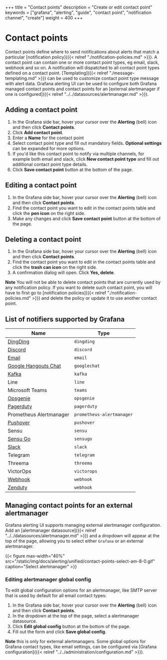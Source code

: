 +++
title = "Contact points"
description = "Create or edit contact point"
keywords = ["grafana", "alerting", "guide", "contact point", "notification channel", "create"]
weight = 400
+++

# Contact points

Contact points define where to send notifications about alerts that match a particular [notification policy]({{< relref "./notification-policies.md" >}}). A contact point can contain one or more contact point types, eg email, slack, webhook and so on. A notification will dispatched to all contact point types defined on a contact point. [Templating]({{< relref "./message-templating.md" >}}) can be used to customize contact point type message with alert data. Grafana alerting UI can be used to configure both Grafana managed contact points and contact points for an [external alertmanager if one is configured]({{< relref "../../datasources/alertmanager.md" >}}).

## Adding a contact point

1. In the Grafana side bar, hover your cursor over the **Alerting** (bell) icon and then click **Contact points**.
1. Click **Add contact point**.
1. Enter a **Name** for the contact point 
1. Select contact point type and fill out mandatory fields. **Optional settings** can be expanded for more options.
1. If you'd like this contact point to notify via multiple channels, for example both email and slack, click **New contact point type** and fill out additional contact point type details.
1. Click **Save contact point** button at the bottom of the page.

## Editing a contact point
1. In the Grafana side bar, hover your cursor over the **Alerting** (bell) icon and then click **Contact points**.
1. Find the contact point you want to edit in the contact points table and click the **pen icon** on the right side.
1. Make any changes and click **Save contact point** button at the bottom of the page.

## Deleting a contact point 
1. In the Grafana side bar, hover your cursor over the **Alerting** (bell) icon and then click **Contact points**.
1. Find the contact point you want to edit in the contact points table and click the **trash can icon** on the right side.
1. A confirmation dialog will open. Click **Yes, delete**.

**Note** You will not be able to delete contact points that are currently used by any notification policy. If you want to delete such contact point, you will have to first go to [notification policies]({{< relref "./notification-policies.md" >}}) and delete the policy or update it to use another contact point.

## List of notifiers supported by Grafana

Name | Type 
-----|-----
[DingDing](#dingdingdingtalk) | `dingding`
[Discord](#discord) | `discord`
[Email](#email) | `email`
[Google Hangouts Chat](#google-hangouts-chat) | `googlechat`
[Kafka](#kafka) | `kafka`
Line | `line`
Microsoft Teams | `teams`
[Opsgenie](#opsgenie) | `opsgenie`
[Pagerduty](#pagerduty) | `pagerduty`
Prometheus Alertmanager | `prometheus-alertmanager`
[Pushover](#pushover) | `pushover`
Sensu | `sensu`
[Sensu Go](#sensu-go) | `sensugo`
[Slack](#slack) | `slack`
Telegram | `telegram`
Threema | `threema`
VictorOps | `victorops`
[Webhook](#webhook) | `webhook`
[Zenduty](#zenduty) | `webhook` 

## Managing contact points for an external alertmanager

Grafana alerting UI supports managing external alertmanager configuration. Add an [alertmanager datasource]({{< relref "../../datasources/alertmanager.md" >}}) and a dropdown will appear at the top of the page, allowing you to select either `Grafana` or an external alertmanager. 

{{< figure max-width="40%" src="/static/img/docs/alerting/unified/contact-points-select-am-8-0.gif" caption="Select alertmanager" >}}

### Editing alertmanager global config

To edit global configuration options for an alertmanager, like SMTP server that is used by default for all email contact types:


1. In the Grafana side bar, hover your cursor over the **Alerting** (bell) icon and then click **Contact points**.
1. In the dropdown at the top of the page, select a alertmanager datasource.
1. Click **Edit global config** button at the bottom of the page.
1. Fill out the form and click **Save global config**.

**Note** this is only for external alertmanagers. Some global options for Grafana contact types, like email settings, can be configured via [Grafana configuration]({{< relref "../../administration/configuration.md" >}}).
